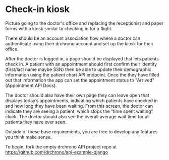 Check-in kiosk
==============

Picture going to the doctor's office and replacing the receptionist and paper forms with a kiosk similar to checking in for a flight.

There should be an account association flow where a doctor can authenticate using their drchrono account and set up the kiosk for their office.

After the doctor is logged in, a page should be displayed that lets patients check in. A patient with an appointment should first confirm their identity (first/last name maybe SSN) then be able to update their demographic information using the patient chart API endpoint.  Once the they have filled out that information the app can set the appointment status to "Arrived" (Appointment API Docs).

The doctor should also have their own page they can leave open that displays today’s appointments, indicating which patients have checked in and how long they have been waiting. From this screen, the doctor can indicate they are seeing a patient, which stops the “time spent waiting” clock. The doctor should also see the overall average wait time for all patients they have ever seen.

Outside of these base requirements, you are free to develop any features you think make sense.

To begin, fork the empty drchrono API project repo at https://github.com/drchrono/api-example-django
